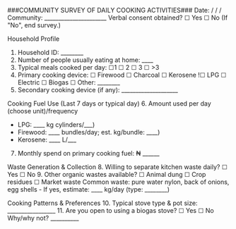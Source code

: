 ###COMMUNITY SURVEY OF DAILY COOKING ACTIVITIES###
Date:      /       /       /                                                       
Community: ______________________
Verbal consent obtained?  ☐ Yes   ☐ No (If "No", end survey.)

Household Profile
1. Household ID: ________
2. Number of people usually eating at home: ____
3. Typical meals cooked per day:  ☐1   ☐ 2   ☐ 3   ☐ >3
4. Primary cooking device: ☐ Firewood  ☐ Charcoal  ☐ Kerosene  !☐ LPG  ☐ Electric  ☐ Biogas                        ☐ Other: ________
5. Secondary cooking device (if any): ____________________

Cooking Fuel Use (Last 7 days or typical day)
6. Amount used per day (choose unit)/frequency
 - LPG:  ____ kg cylinders/___)
- Firewood: ____ bundles/day; est. kg/bundle: ____)
 - Kerosene: ____ L/___

7. Monthly spend on primary cooking fuel: ₦ ______

Waste Generation & Collection
8. Willing to separate kitchen waste daily?  ☐ Yes ☐ No
9. Other organic wastes available? ☐ Animal dung ☐ Crop residues ☐ Market waste
Common waste: pure water nylon, back of onions, egg shells
    - If yes, estimate: ____ kg/day (type: ________)

Cooking Patterns & Preferences
10. Typical stove type & pot size: _________________
11. Are you open to using a biogas stove? ☐ Yes ☐ No  Why/why not? __________
